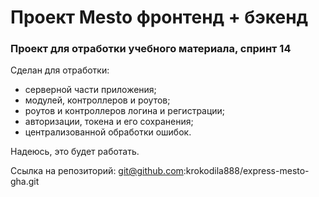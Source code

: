# Проект Mesto фронтенд + бэкенд

### **Проект для отработки учебного материала, спринт 14**

Сделан для отработки:
* серверной части приложения;
* модулей, контроллеров и роутов;
* роутов и контроллеров логина и регистрации;
* авторизации, токена и его сохранения;
* централизованной обработки ошибок.

Надеюсь, это будет работать.

Ссылка на репозиторий: git@github.com:krokodila888/express-mesto-gha.git

